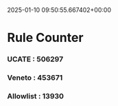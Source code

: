 2025-01-10 09:50:55.667402+00:00
# Rule Counter 
 ### UCATE : 506297

 ### Veneto : 453671

 ### Allowlist : 13930